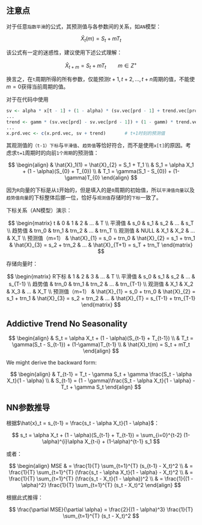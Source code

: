 ## 注意点

对于任意`指数平滑`的公式，其预测值与各参数间的关系，如`AN`模型：

$$
\hat{X}_t(m) = S_t + mT_t
$$

该公式有一定的迷惑性，建议使用下述公式理解：

$$
\hat{X}_{t+m} = S_t + mT_t ~~~~~~~~ m \in Z^+
$$

换言之，在`t`周期所得的所有参数，仅能预测$t+1, t+2, ..., t+n$周期的值，不能使$m=0$获得当前周期的值。

对于在代码中使用
``` R
sv <- alpha * x[t - 1] + (1 - alpha) * (sv.vec[prd - 1] + trend.vec[prd - 1])    # 求t时刻一阶平滑值（AN模型）
...
trend <- gamm * (sv.vec[prd] - sv.vec[prd - 1]) + (1 - gamm) * trend.vec[prd - 1]   # t时刻的趋势
...
x.prd.vec <- c(x.prd.vec, sv + trend)       # t+1时刻的预测值
```
其观测值的`（t-1）下标`与`平滑值`、`趋势值`等恰好符合，而不是使用`x[t]`的原因。考虑求`t=1`周期时的向前`1个周期`的预测值：

$$
\begin{align}
& \hat{X}_1(1) = \hat{X}_{2} = S_1 + T_1 \\
& S_1 = \alpha X_1 + (1 - \alpha)(S_{0} + T_{0}) \\
& T_1 = \gamma(S_1 - S_{0}) + (1-\gamma)T_{0}
\end{align}
$$

因为`R`向量的下标是从`1`开始的，但是填入的是`0`周期的初始值，所以`平滑值向量`以及`趋势值向量`的下标整体后挪一位，恰好与`观测值`存储时的`下标`一致了。

下标关系（AN模型）演示：

$$
\begin{matrix}
t & 0 & 1 & 2 & ... & T \\
平滑值 & s_0 & s_1 & s_2 & ... & s_T \\
趋势值 & trn_0 & trn_1 & trn_2 & ... & trn_T \\
观测值 & NULL & X_1 & X_2 & ... & X_T \\
预测值（m=1） &  \hat{X}_{1} = s_0 + trn_0 & \hat{X}_{2} = s_1 + trn_1 & \hat{X}_{3} = s_2 + trn_2 & ... & \hat{X}_{T+1} = s_T + trn_T
\end{matrix}
$$

存储向量时：

$$
\begin{matrix}
R下标 & 1 & 2 & 3 & ... & T \\
平滑值 & s_0 & s_1 & s_2 & ... & s_{T-1} \\
趋势值 & trn_0 & trn_1 & trn_2 & ... & trn_{T-1} \\
观测值 & X_1 & X_2 & X_3 & ... & X_T \\
预测值（m=1） &  \hat{X}_{1} = s_0 + trn_0 & \hat{X}_{2} = s_1 + trn_1 & \hat{X}_{3} = s_2 + trn_2 & ... & \hat{X}_{T} = s_{T-1} + trn_{T-1}
\end{matrix}
$$

## Addictive Trend No Seasonality

$$
\begin{align}
& S_t = \alpha X_t + (1 - \alpha)(S_{t-1} + T_{t-1}) \\
& T_t = \gamma(S_t - S_{t-1}) + (1-\gamma)T_{t-1} \\
& \hat{X}_t(m) = S_t + mT_t
\end{align}
$$

We might derive the backward form:

$$
\begin{align}
& T_{t-1} = T_t - \gamma S_t + \gamma \frac{S_t - \alpha X_t}{1 - \alpha} \\
& S_{t-1} = (1 - \gamma)\frac{S_t - \alpha X_t}{1 - \alpha} - T_t + \gamma S_t
\end{align}
$$

## NN参数推导

根据$\hat{x}_t = s_{t-1} = \frac{s_t - \alpha X_t}{1 - \alpha}$：

$$
s_t = \alpha X_t + (1 - \alpha)(S_{t-1} + T_{t-1}) = \sum_{i=0}^{t-2} (1-\alpha)^{i}\alpha X_{t-i} + (1-\alpha)^{t-1} s_1
$$

或者：

$$
\begin{align}
MSE & = \frac{1}{T} \sum_{t=1}^{T} (s_{t-1} - X_t)^2 \\
& = \frac{1}{T} \sum_{t=1}^{T} (\frac{s_t - \alpha X_t}{1 - \alpha} - X_t)^2 \\
& = \frac{1}{T} \sum_{t=1}^{T} (\frac{s_t - X_t}{1 - \alpha})^2 \\
& = \frac{1}{(1 - \alpha)^2} \frac{1}{T} \sum_{t=1}^{T} (s_t - X_t)^2
\end{align}
$$

根据此式推得：

$$
\frac{\partial MSE}{\partial \alpha} = \frac{2}{(1 - \alpha)^3} \frac{1}{T} \sum_{t=1}^{T} (s_t - X_t)^2
$$